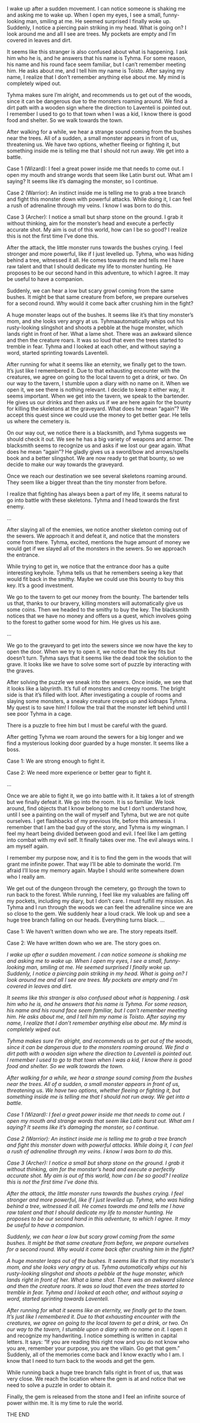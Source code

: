 I wake up after a sudden movement. I can notice someone is shaking me and asking me to wake up. When I open my eyes, I see a small, funny-looking man, smiling at me. He seemed surprised I finally woke up. Suddenly, I notice a piercing pain striking in my head. What is going on? I look around me and all I see are trees. My pockets are empty and I’m covered in leaves and dirt.

It seems like this stranger is also confused about what is happening. I ask him who he is, and he answers that his name is Tyhma. For some reason, his name and his round face seem familiar, but I can’t remember meeting him. He asks about me, and I tell him my name is Toisto. After saying my name, I realize that I don’t remember anything else about me. My mind is completely wiped out. 

Tyhma makes sure I’m alright, and recommends us to get out of the woods, since it can be dangerous due to the monsters roaming around. We find a dirt path with a wooden sign where the direction to Laventeli is pointed out. I remember I used to go to that town when I was a kid, I know there is good food and shelter. So we walk towards the town.

After walking for a while, we hear a strange sound coming from the bushes near the trees. All of a sudden, a small monster appears in front of us, threatening us. We have two options, whether fleeing or fighting it, but something inside me is telling me that I should not run away. We get into a battle.

Case 1 (Wizard): I feel a great power inside me that needs to come out. I open my mouth and strange words that seem like Latin burst out. What am I saying? It seems like it’s damaging the monster, so I continue.

Case 2 (Warrior): An instinct inside me is telling me to grab a tree branch and fight this monster down with powerful attacks. While doing it, I can feel a rush of adrenaline through my veins. I know I was born to do this.

Case 3 (Archer): I notice a small but sharp stone on the ground. I grab it without thinking, aim for the monster’s head and execute a perfectly accurate shot. My aim is out of this world, how can I be so good? I realize this is not the first time I’ve done this.

After the attack, the little monster runs towards the bushes crying. I feel stronger and more powerful, like if I just levelled up. Tyhma, who was hiding behind a tree, witnessed it all. He comes towards me and tells me I have raw talent and that I should dedicate my life to monster hunting. He proposes to be our second hand in this adventure, to which I agree. It may be useful to have a companion. 

Suddenly, we can hear a low but scary growl coming from the same bushes. It might be that same creature from before, we prepare ourselves for a second round. Why would it come back after crushing him in the fight?

A huge monster leaps out of the bushes. It seems like it’s that tiny monster’s mom, and she looks very angry at us. Tyhmaautomatically whips out his rusty-looking slingshot and shoots a pebble at the huge monster, which lands right in front of her. What a lame shot. There was an awkward silence and then the creature roars. It was so loud that even the trees started to tremble in fear. Tyhma and I looked at each other, and without saying a word, started sprinting towards Laventeli. 

After running for what it seems like an eternity, we finally get to the town. It’s just like I remembered it. Due to that exhausting encounter with the creatures, we agree on going to the local tavern to get a drink, or two. On our way to the tavern, I stumble upon a diary with no name on it. When we open it, we see there is nothing relevant. I decide to keep it either way, it seems important. When we get into the tavern, we speak to the bartender. He gives us our drinks and then asks us if we are here again for the bounty for killing the skeletons at the graveyard. What does he mean “again”? We accept this quest since we could use the money to get better gear. He tells us where the cemetery is. 

On our way out, we notice there is a blacksmith, and Tyhma suggests we should check it out. We see he has a big variety of weapons and armor. The blacksmith seems to recognize us and asks if we lost our gear again. What does he mean “again”? He gladly gives us a sword/bow and arrows/spells book and a better slingshot. We are now ready to get that bounty, so we decide to make our way towards the graveyard.

Once we reach our destination we see several skeletons roaming around. They seem like a bigger threat than the tiny monster from before.

I realize that fighting has always been a part of my life, it seems natural to go into battle with these skeletons. Tyhma and I head towards the first enemy.

…

After slaying all of the enemies, we notice another skeleton coming out of the sewers. We approach it and defeat it, and notice that the monsters come from there. Tyhma, excited, mentions the huge amount of money we would get if we slayed all of the monsters in the sewers. So we approach the entrance.

While trying to get in, we notice that the entrance door has a quite interesting keyhole. Tyhma tells us that he remembers seeing a key that would fit back in the smithy. Maybe we could use this bounty to buy this key. It’s a good investment.

We go to the tavern to get our money from the bounty. The bartender tells us that, thanks to our bravery, killing monsters will automatically give us some coins. Then we headed to the smithy to buy the key. The blacksmith notices that we have no money and offers us a quest, which involves going to the forest to gather some wood for him. He gives us his axe.

…

We go to the graveyard to get into the sewers since we now have the key to open the door. When we try to open it, we notice that the key fits but doesn’t turn. Tyhma says that it seems like the dead took the solution to the grave. It looks like we have to solve some sort of puzzle by interacting with the graves.

After solving the puzzle we sneak into the sewers. Once inside, we see that it looks like a labyrinth. It’s full of monsters and creepy rooms. The bright side is that it’s filled with loot. After investigating a couple of rooms and slaying some monsters, a sneaky creature creeps up and kidnaps Tyhma. My quest is to save him! I follow the trail that the monster left behind until I see poor Tyhma in a cage. 

There is a puzzle to free him but I must be careful with the guard.

After getting Tyhma we roam around the sewers for a big longer and we find a mysterious looking door guarded by a huge monster. It seems like a boss. 

Case 1: We are strong enough to fight it.

Case 2: We need more experience or better gear to fight it.

…

Once we are able to fight it, we go into battle with it. It takes a lot of strength but we finally defeat it.  We go into the room. It is so familiar. We look around, find objects that I know belong to me but I don’t understand how, until I see a painting on the wall of myself and Tyhma, but we are not quite ourselves. I get flashbacks of my previous life, before this amnesia. I remember that I am the bad guy of the story, and Tyhma is my wingman. I feel my heart being divided between good and evil. I feel like I am getting into combat with my evil self. It finally takes over me. The evil always wins. I am myself again.

I remember my purpose now, and it is to find the gem in the woods that will grant me infinite power. That way I’ll be able to dominate the world. I’m afraid I’ll lose my memory again. Maybe I should write somewhere down who I really am.

We get out of the dungeon through the cemetery, go through the town to run back to the forest. While running, I feel like my valuables are falling off my pockets, including my diary, but I don’t care. I must fulfill my mission. As Tyhma and I run through the woods we can feel the adrenaline since we are so close to the gem. We suddenly hear a loud crack. We look up and see a huge tree branch falling on our heads. Everything turns black.
…

Case 1: We haven’t written down who we are. The story repeats itself. 

Case 2: We have written down who we are. The story goes on.

*I wake up after a sudden movement. I can notice someone is shaking me and asking me to wake up. When I open my eyes, I see a small, funny-looking man, smiling at me. He seemed surprised I finally woke up. Suddenly, I notice a piercing pain striking in my head. What is going on? I look around me and all I see are trees. My pockets are empty and I’m covered in leaves and dirt.*

*It seems like this stranger is also confused about what is happening. I ask him who he is, and he answers that his name is Tyhma. For some reason, his name and his round face seem familiar, but I can’t remember meeting him. He asks about me, and I tell him my name is Toisto. After saying my name, I realize that I don’t remember anything else about me. My mind is completely wiped out.*

*Tyhma makes sure I’m alright, and recommends us to get out of the woods, since it can be dangerous due to the monsters roaming around. We find a dirt path with a wooden sign where the direction to Laventeli is pointed out. I remember I used to go to that town when I was a kid, I know there is good food and shelter. So we walk towards the town.*

*After walking for a while, we hear a strange sound coming from the bushes near the trees. All of a sudden, a small monster appears in front of us, threatening us. We have two options, whether fleeing or fighting it, but something inside me is telling me that I should not run away. We get into a battle.*

*Case 1 (Wizard): I feel a great power inside me that needs to come out. I open my mouth and strange words that seem like Latin burst out. What am I saying? It seems like it’s damaging the monster, so I continue.*

*Case 2 (Warrior): An instinct inside me is telling me to grab a tree branch and fight this monster down with powerful attacks. While doing it, I can feel a rush of adrenaline through my veins. I know I was born to do this.*

*Case 3 (Archer): I notice a small but sharp stone on the ground. I grab it without thinking, aim for the monster’s head and execute a perfectly accurate shot. My aim is out of this world, how can I be so good? I realize this is not the first time I’ve done this.*

*After the attack, the little monster runs towards the bushes crying. I feel stronger and more powerful, like if I just levelled up. Tyhma, who was hiding behind a tree, witnessed it all. He comes towards me and tells me I have raw talent and that I should dedicate my life to monster hunting. He proposes to be our second hand in this adventure, to which I agree. It may be useful to have a companion.*

*Suddenly, we can hear a low but scary growl coming from the same bushes. It might be that same creature from before, we prepare ourselves for a second round. Why would it come back after crushing him in the fight?*

*A huge monster leaps out of the bushes. It seems like it’s that tiny monster’s mom, and she looks very angry at us. Tyhma automatically whips out his rusty-looking slingshot and shoots a pebble at the huge monster, which lands right in front of her. What a lame shot. There was an awkward silence and then the creature roars. It was so loud that even the trees started to tremble in fear. Tyhma and I looked at each other, and without saying a word, started sprinting towards Laventeli.*

*After running for what it seems like an eternity, we finally get to the town. It’s just like I remembered it. Due to that exhausting encounter with the creatures, we agree on going to the local tavern to get a drink, or two. On our way to the tavern, I stumble upon a diary with no name on it.* I open it and recognize my handwriting. I notice something is written in capital letters. It says: “If you are reading this right now and you do not know who you are, remember your purpose, you are the villain. Go get that gem.” Suddenly, all of the memories come back and I know exactly who I am. I know that I need to turn back to the woods and get the gem. 

While running back a huge tree branch falls right in front of us, that was very close. We reach the location where the gem is at and notice that we need to solve a puzzle in order to obtain it.

Finally, the gem is released from the stone and I feel an infinite source of power within me. It is my time to rule the world.

THE END

